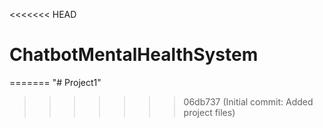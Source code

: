 <<<<<<< HEAD
# ChatbotMentalHealthSystem
=======
"# Project1" 
>>>>>>> 06db737 (Initial commit: Added project files)
